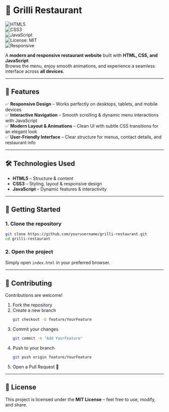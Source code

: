 # 🍴 Grilli Restaurant  

![HTML5](https://img.shields.io/badge/HTML5-E34F26?style=for-the-badge&logo=html5&logoColor=white)  
![CSS3](https://img.shields.io/badge/CSS3-1572B6?style=for-the-badge&logo=css3&logoColor=white)  
![JavaScript](https://img.shields.io/badge/JavaScript-F7DF1E?style=for-the-badge&logo=javascript&logoColor=black)  
![License: MIT](https://img.shields.io/badge/License-MIT-green.svg?style=for-the-badge)  
![Responsive](https://img.shields.io/badge/Responsive-Design-blue?style=for-the-badge)  

A **modern and responsive restaurant website** built with **HTML, CSS, and JavaScript**.  
Browse the menu, enjoy smooth animations, and experience a seamless interface across **all devices**.  

---

## 🌟 Features  
✅ **Responsive Design** – Works perfectly on desktops, tablets, and mobile devices  
✅ **Interactive Navigation** – Smooth scrolling & dynamic menu interactions with JavaScript  
✅ **Modern Layout & Animations** – Clean UI with subtle CSS transitions for an elegant look  
✅ **User-Friendly Interface** – Clear structure for menus, contact details, and restaurant info  

---

## 🛠️ Technologies Used  
- **HTML5** – Structure & content  
- **CSS3** – Styling, layout & responsive design  
- **JavaScript** – Dynamic features & interactivity  

---

## 🚀 Getting Started  

### 1. Clone the repository  
```bash
git clone https://github.com/yourusername/grilli-restaurant.git
cd grilli-restaurant
```

### 2. Open the project  
Simply open `index.html` in your preferred browser.  

---

## 🤝 Contributing  
Contributions are welcome!  

1. Fork the repository  
2. Create a new branch  
   ```bash
   git checkout -b feature/YourFeature
   ```  
3. Commit your changes  
   ```bash
   git commit -m "Add YourFeature"
   ```  
4. Push to your branch  
   ```bash
   git push origin feature/YourFeature
   ```  
5. Open a Pull Request 🎉  

---

## 📜 License  
This project is licensed under the **MIT License** – feel free to use, modify, and share.  
